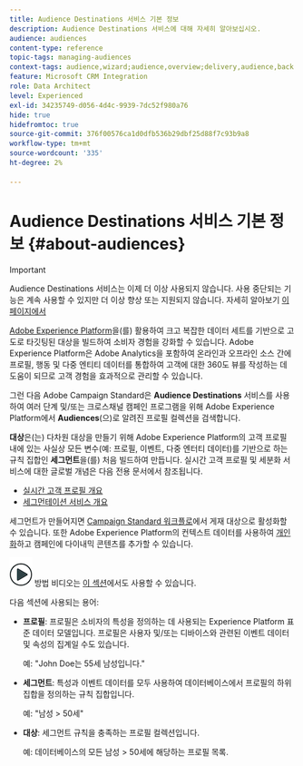 ```yaml
---
title: Audience Destinations 서비스 기본 정보
description: Audience Destinations 서비스에 대해 자세히 알아보십시오.
audience: audiences
content-type: reference
topic-tags: managing-audiences
context-tags: audience,wizard;audience,overview;delivery,audience,back
feature: Microsoft CRM Integration
role: Data Architect
level: Experienced
exl-id: 34235749-d056-4d4c-9939-7dc52f980a76
hide: true
hidefromtoc: true
source-git-commit: 376f00576ca1d0dfb536b29dbf25d88f7c93b9a8
workflow-type: tm+mt
source-wordcount: '335'
ht-degree: 2%

---
```


# Audience Destinations 서비스 기본 정보 {#about-audiences}

>[!IMPORTANT]
>
>Audience Destinations 서비스는 이제 더 이상 사용되지 않습니다. 사용 중단되는 기능은 계속 사용할 수 있지만 더 이상 향상 또는 지원되지 않습니다. 자세히 알아보기 [이 페이지에서](../../rn/using/deprecated-features.md)

[Adobe Experience Platform](https://experienceleague.adobe.com/docs/experience-platform/landing/home.html?lang=ko)을(를) 활용하여 크고 복잡한 데이터 세트를 기반으로 고도로 타깃팅된 대상을 빌드하여 소비자 경험을 강화할 수 있습니다. Adobe Experience Platform은 Adobe Analytics을 포함하여 온라인과 오프라인 소스 간에 프로필, 행동 및 다중 엔티티 데이터를 통합하여 고객에 대한 360도 뷰를 작성하는 데 도움이 되므로 고객 경험을 효과적으로 관리할 수 있습니다.

그런 다음 Adobe Campaign Standard은 **Audience Destinations** 서비스를 사용하여 여러 단계 및/또는 크로스채널 캠페인 프로그램을 위해 Adobe Experience Platform에서 **Audiences**(으)로 알려진 프로필 컬렉션을 검색합니다.

**대상**&#x200B;은(는) 다차원 대상을 만들기 위해 Adobe Experience Platform의 고객 프로필 내에 있는 사실상 모든 변수(예: 프로필, 이벤트, 다중 엔터티 데이터)를 기반으로 하는 규칙 집합인 **세그먼트**&#x200B;을(를) 처음 빌드하여 만듭니다. 실시간 고객 프로필 및 세분화 서비스에 대한 글로벌 개념은 다음 전용 문서에서 참조됩니다.

* [실시간 고객 프로필 개요](https://experienceleague.adobe.com/docs/experience-platform/profile/home.html?lang=ko)
* [세그먼테이션 서비스 개요](https://experienceleague.adobe.com/docs/experience-platform/segmentation/home.html?lang=ko)

세그먼트가 만들어지면 [Campaign Standard 워크플로](../../integrating/using/aep-targeting-audiences.md)에서 게재 대상으로 활성화할 수 있습니다. 또한 Adobe Experience Platform의 컨텍스트 데이터를 사용하여 [개인화](../../integrating/using/aep-personalizing-campaigns.md)하고 캠페인에 다이내믹 콘텐츠를 추가할 수 있습니다.

![](assets/do-not-localize/how-to-video.png) 방법 비디오는 [이 섹션](https://experienceleague.adobe.com/docs/campaign-learn/campaign-standard-tutorials/profiles-and-audiences/audience-destinations/audience-destinations-overview.html?lang=ko)에서도 사용할 수 있습니다.

다음 섹션에 사용되는 용어:

* **프로필**: 프로필은 소비자의 특성을 정의하는 데 사용되는 Experience Platform 표준 데이터 모델입니다. 프로필은 사용자 및/또는 디바이스와 관련된 이벤트 데이터 및 속성의 집계일 수도 있습니다.

  예: &quot;John Doe는 55세 남성입니다.&quot;

* **세그먼트**: 특성과 이벤트 데이터를 모두 사용하여 데이터베이스에서 프로필의 하위 집합을 정의하는 규칙 집합입니다.

  예: &quot;남성 > 50세&quot;

* **대상**: 세그먼트 규칙을 충족하는 프로필 컬렉션입니다.

  예: 데이터베이스의 모든 남성 > 50세에 해당하는 프로필 목록.
